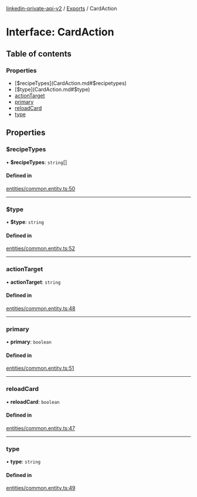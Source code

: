 [linkedin-private-api-v2](../README.md) / [Exports](../modules.md) / CardAction

# Interface: CardAction

## Table of contents

### Properties

- [$recipeTypes](CardAction.md#$recipetypes)
- [$type](CardAction.md#$type)
- [actionTarget](CardAction.md#actiontarget)
- [primary](CardAction.md#primary)
- [reloadCard](CardAction.md#reloadcard)
- [type](CardAction.md#type)

## Properties

### $recipeTypes

• **$recipeTypes**: `string`[]

#### Defined in

[entities/common.entity.ts:50](https://github.com/akash-gupt/linkedin-private-api/blob/d170d2d/src/entities/common.entity.ts#L50)

___

### $type

• **$type**: `string`

#### Defined in

[entities/common.entity.ts:52](https://github.com/akash-gupt/linkedin-private-api/blob/d170d2d/src/entities/common.entity.ts#L52)

___

### actionTarget

• **actionTarget**: `string`

#### Defined in

[entities/common.entity.ts:48](https://github.com/akash-gupt/linkedin-private-api/blob/d170d2d/src/entities/common.entity.ts#L48)

___

### primary

• **primary**: `boolean`

#### Defined in

[entities/common.entity.ts:51](https://github.com/akash-gupt/linkedin-private-api/blob/d170d2d/src/entities/common.entity.ts#L51)

___

### reloadCard

• **reloadCard**: `boolean`

#### Defined in

[entities/common.entity.ts:47](https://github.com/akash-gupt/linkedin-private-api/blob/d170d2d/src/entities/common.entity.ts#L47)

___

### type

• **type**: `string`

#### Defined in

[entities/common.entity.ts:49](https://github.com/akash-gupt/linkedin-private-api/blob/d170d2d/src/entities/common.entity.ts#L49)
